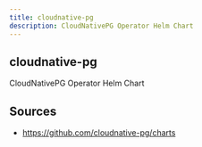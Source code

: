 ```yaml
---
title: cloudnative-pg
description: CloudNativePG Operator Helm Chart
---
```


## cloudnative-pg

CloudNativePG Operator Helm Chart

## Sources

- https://github.com/cloudnative-pg/charts
